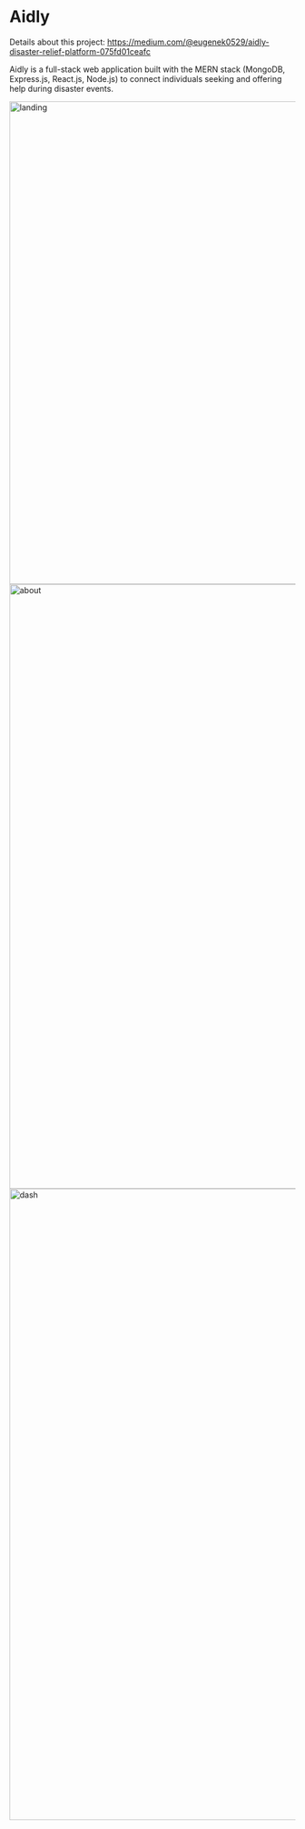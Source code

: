 # Aidly

Details about this project: https://medium.com/@eugenek0529/aidly-disaster-relief-platform-075fd01ceafc 

Aidly is a full-stack web application built with the MERN stack (MongoDB, Express.js, React.js, Node.js) to connect individuals seeking and offering help during disaster events.

<img width="849" alt="landing" src="https://github.com/user-attachments/assets/c353da83-232b-4f9b-9ef7-ddcdc9073a03" />

<img width="1063" alt="about" src="https://github.com/user-attachments/assets/c27a67aa-f34a-4189-8150-512d12edc439" />

<img width="1110" alt="dash" src="https://github.com/user-attachments/assets/0c45a58c-4161-4e29-b4ac-9f3e98f22bac" />
